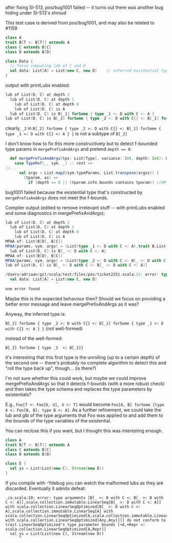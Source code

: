 after fixing SI-513, pos/bug1001 failed -- it turns out there was another bug hiding under SI-513's shroud 

This test case is derived from pos/bug1001, and may also be related to #1159

```scala
class A 
trait B[T <: B[T]] extends A
class C extends B[C]
class D extends B[D]

class Data { 
  // force computing lub of C and D
  val data: List[A] = List(new C, new D)    // inferred existential type does not meet T's bound B[T]
}
```

output with printLubs enabled: 
```scala
lub of List(D, C) at depth 2
  lub of List(D, C) at depth 1
    lub of List(D, C) at depth 0
    lub of List(D, C) is A
  lub of List(D, C) is B[_1] forSome { type _1 >: D with C <: A }
lub of List(D, C) is B[_2] forSome { type _2 >: D with C{} <: B[_1] forSome { type _1 >: D with C{} <: A } }
```

clearly,  `_2` in `B[_2] forSome { type _2 >: D with C{} <: B[_1] forSome { type _1 >: D with C{} <: A } }` is not a subtype of `B[_2]`

I don't know how to fix this more constructively but to detect f-bounded type params in  `mergePrefixAndArgs` and pretend `depth == 0`:

```scala
  def mergePrefixAndArgs(tps: List[Type], variance: Int, depth: Int): Option[Type] = tps match { // ...
    case TypeRef(_, sym, _) :: rest =>
//...
      val args = List.map2(sym.typeParams, List.transpose(argss)) {
        (tparam, as) =>
          if (depth == 0 || (tparam.info.bounds contains tparam)) //@M can't deal with f-bounds
```
bug1001 failed because the existential type that's constructed by  `mergePrefixAndArgs` does not meet the f-bounds.

Compiler output (edited to remove irrelevant stuff -- with printLubs enabled and some diagnostics in mergePrefixAndArgs):
```scala
lub of List(D, C) at depth 2
  lub of List(D, C) at depth 1
    lub of List(D, C) at depth 0
    lub of List(D, C) is A
MPAA of: List(B[D], B[C])
MPAA(params, sym, args) = (List(type _1 >: D with C <: A),trait B,List(_1))
  lub of List(D, C) is B[_ >: D with C <: A]
MPAA of: List(B[D], B[C])
MPAA(params, sym, args) = (List(type _2 >: D with C <: B[_ >: D with C <: A]),trait B,List(_2))
lub of List(D, C) is B[_ >: D with C <: B[_ >: D with C <: A]]

/Users/adriaan/git/scala/test/files/pos/ticket2251.scala:22: error: type arguments [_1] do not conform to trait B's type parameter bounds [T <: B[T]]
  val data: List[A] = List(new C, new D)
                      ^
one error found
```

Maybe this is the expected behaviour then? Should we focus on providing a better error message and leave mergePrefixAndArgs as it was?

Anyway, the inferred type is:

`B[_2] forSome { type _2 >: D with C{} <: B[_1] forSome { type _1 >: D with C{} <: A } }`  (not well-formed)

instead of the well-formed:

`B[_2] forSome { type _2  <: B[_2]}`

it's interesting that this first type is the unrolling (up to a certain depth) of the second one -- there's probably no complete algorithm to detect this and "roll the type back up", though... (is there?)  


I'm not sure whether this could work, but maybe we could improve mergePrefixAndArgs so that it detects f-bounds (with a more robust check) and then takes the type schema and replaces the type parameters by existentials?

E.g.,  `Foo[T <: Foo[U, U], U <: T]` would become `Foo[A, B] forSome {type A <: Foo[B, B]; type B <: A}`. As a further refinement, we could take the lub and glb of the type arguments that Foo was applied to and add them to the bounds of the type variables of the existential.

You can reclose this if you want, but I thought this was interesting enough.
```scala
class A 
trait B[T <: B[T]] extends A
class C extends B[C]
class D extends B[D]

class E {
  val ys = List(List(new C), Stream(new D))
}
```
If you compile with -Ydebug you can watch the malformed lubs as they are discarded.  Eventually it admits defeat:

```
./a.scala:10: error: type arguments [B[_ >: D with C <: B[_ >: D with C <: A]],scala.collection.immutable.LinearSeq[B[_ >: D with C <: A]] with scala.collection.LinearSeqOptimized[B[_ >: D with C <: A],scala.collection.immutable.LinearSeq[A] with scala.collection.LinearSeqOptimized[A,scala.collection.immutable.LinearSeq[Any] with scala.collection.LinearSeqOptimized[Any,Any]]]] do not conform to trait LinearSeqOptimized's type parameter bounds [+A,+Repr <: scala.collection.LinearSeqOptimized[A,Repr]]
  val ys = List(List(new C), Stream(new D))
      ^
```
